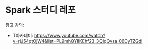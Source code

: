 # Spark 스터디 레포

참고 강의:
 - T아카데미: https://www.youtube.com/watch?v=rjJ54qtOjW4&list=PL9mhQYIlKEhf23_3QIqQvsa_06CyTZGdl
